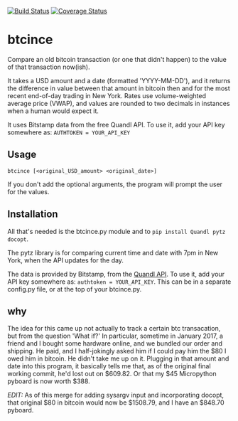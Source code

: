 [![Build Status](https://travis-ci.org/rveeblefetzer/btcince.svg?branch=master)](https://travis-ci.org/rveeblefetzer/btcince)
[![Coverage Status](https://coveralls.io/repos/github/rveeblefetzer/btcince/badge.svg)](https://coveralls.io/github/rveeblefetzer/btcince)

# btcince
Compare an old bitcoin transaction (or one that didn't happen) to the value of
that transaction now(ish).

It takes a USD amount and a date (formatted 'YYYY-MM-DD'), and it returns the
difference in value between that amount in bitcoin then and for the most recent
end-of-day trading in New York. Rates use volume-weighted average price (VWAP),
and values are rounded to two decimals in instances when a human would expect
it.

It uses Bitstamp data from the free Quandl API. To use it, add your API key
somewhere as: `AUTHTOKEN = YOUR_API_KEY`

## Usage
`btcince [<original_USD_amount> <original_date>]`

If you don't add the optional arguments, the program will prompt the user for
the values.

## Installation
All that's needed is the btcince.py module and to `pip install Quandl pytz
docopt`. 

The pytz library is for comparing current time and date with 7pm in New York,
when the API updates for the day.

The data is provided by Bitstamp, from the [Quandl
API](https://www.quandl.com/data/BITSTAMP-Bitstamp).  To use it, add your API
key somewhere as: `authtoken = YOUR_API_KEY`. This can be in a separate
config.py file, or at the top of your btcince.py.

## why
The idea for this came up not actually to track a certain btc transacation, but
from the question 'What if?' In particular, sometime in January 2017, a friend
and I bought some hardware online, and we bundled our order and shipping. He paid,
and I half-jokingly asked him if I could pay him the $80 I owed him in bitcoin.
He didn't take me up on it. Plugging in that amount and date into this
program, it basically tells me that, as of the original final working commit,
he'd lost out on $609.82. Or that my $45 Micropython pyboard is now worth $388.

*EDIT:* As of this merge for adding sysargv input and incorporating docopt, that
original $80 in bitcoin would now be $1508.79, and I have an $848.70 pyboard. 


